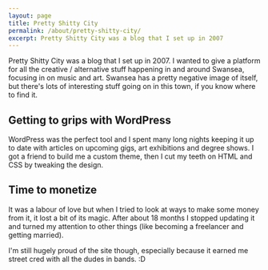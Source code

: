 ```yaml
---
layout: page
title: Pretty Shitty City
permalink: /about/pretty-shitty-city/
excerpt: Pretty Shitty City was a blog that I set up in 2007
---
```


Pretty Shitty City was a blog that I set up in 2007. I wanted to give a platform for all the creative / alternative stuff happening in and around Swansea, focusing in on music and art. Swansea has a pretty negative image of itself, but there's lots of interesting stuff going on in this town, if you know where to find it.

## Getting to grips with WordPress

WordPress was the perfect tool and I spent many long nights keeping it up to date with articles on upcoming gigs, art exhibitions and degree shows. I got a friend to build me a custom theme, then I cut my teeth on HTML and CSS by tweaking the design.

## Time to monetize

It was a labour of love but when I tried to look at ways to make some money from it, it lost a bit of its magic. After about 18 months I stopped updating it and turned my attention to other things (like becoming a freelancer and getting married).

I'm still hugely proud of the site though, especially because it earned me street cred with all the dudes in bands. :D